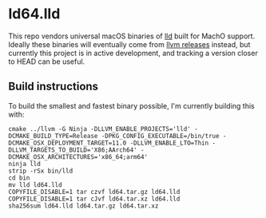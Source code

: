 # ld64.lld

This repo vendors universal macOS binaries of
[lld](https://lld.llvm.org) built for MachO support. Ideally these
binaries will eventually come from [llvm
releases](https://github.com/llvm/llvm-project/releases) instead, but
currently this project is in active development, and tracking a version
closer to HEAD can be useful.

## Build instructions

To build the smallest and fastest binary possible, I'm currently
building this with:

```
cmake ../llvm -G Ninja -DLLVM_ENABLE_PROJECTS='lld' -DCMAKE_BUILD_TYPE=Release -DPKG_CONFIG_EXECUTABLE=/bin/true -DCMAKE_OSX_DEPLOYMENT_TARGET=11.0 -DLLVM_ENABLE_LTO=Thin -DLLVM_TARGETS_TO_BUILD='X86;AArch64' -DCMAKE_OSX_ARCHITECTURES='x86_64;arm64'
ninja lld
strip -rSx bin/lld
cd bin
mv lld ld64.lld
COPYFILE_DISABLE=1 tar czvf ld64.tar.gz ld64.lld
COPYFILE_DISABLE=1 tar cJvf ld64.tar.xz ld64.lld
sha256sum ld64.lld ld64.tar.gz ld64.tar.xz
```
